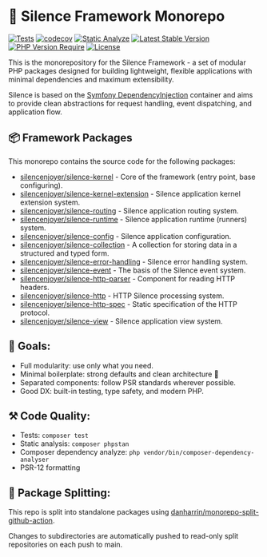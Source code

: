 # 🍃 Silence Framework Monorepo

[![Tests](https://github.com/silencenjoyer/silence/actions/workflows/tests.yml/badge.svg)](https://github.com/silencenjoyer/silence/actions/workflows/tests.yml)
[![codecov](https://codecov.io/gh/silencenjoyer/silence/branch/main/graph/badge.svg)](https://codecov.io/gh/silencenjoyer/silence)
[![Static Analyze](https://github.com/silencenjoyer/silence/actions/workflows/phpstan.yml/badge.svg)](https://github.com/silencenjoyer/silence/actions/workflows/phpunit.yml)
[![Latest Stable Version](https://img.shields.io/packagist/v/silencenjoyer/silence.svg)](https://packagist.org/packages/silencenjoyer/silence)
[![PHP Version Require](https://img.shields.io/packagist/php-v/silencenjoyer/silence.svg)](https://packagist.org/packages/silencenjoyer/silence)
[![License](https://img.shields.io/github/license/silencenjoyer/silence)](LICENSE)

This is the monorepository for the Silence Framework - a set of modular PHP packages designed for building lightweight, flexible applications with minimal dependencies and maximum extensibility.  

Silence is based on the [Symfony DependencyInjection](https://symfony.com/doc/current/components/dependency_injection.html) container and aims to provide clean abstractions for request handling, event dispatching, and application flow.

## 📦 Framework Packages

This monorepo contains the source code for the following packages:
- [silencenjoyer/silence-kernel](https://github.com/silencenjoyer/silence-kernel) - Core of the framework (entry point, base configuring).
- [silencenjoyer/silence-kernel-extension](https://github.com/silencenjoyer/silence-kernel-extension) - Silence application kernel extension system.
- [silencenjoyer/silence-routing](https://github.com/silencenjoyer/silence-routing) - Silence application routing system.
- [silencenjoyer/silence-runtime](https://github.com/silencenjoyer/silence-runtime) - Silence application runtime (runners) system.
- [silencenjoyer/silence-config](https://github.com/silencenjoyer/silence-config) - Silence application configuration.
- [silencenjoyer/silence-collection](https://github.com/silencenjoyer/silence-collection) - A collection for storing data in a structured and typed form.
- [silencenjoyer/silence-error-handling](https://github.com/silencenjoyer/silence-error-handling) - Silence error handling system.
- [silencenjoyer/silence-event](https://github.com/silencenjoyer/silence-event) - The basis of the Silence event system.
- [silencenjoyer/silence-http-parser](https://github.com/silencenjoyer/silence-http-parser) - Component for reading HTTP headers.
- [silencenjoyer/silence-http](https://github.com/silencenjoyer/silence-http) - HTTP Silence processing system.
- [silencenjoyer/silence-http-spec](https://github.com/silencenjoyer/silence-http-spec) - Static specification of the HTTP protocol.
- [silencenjoyer/silence-view](https://github.com/silencenjoyer/silence-view) - Silence application view system.

## 🎯 Goals:
- Full modularity: use only what you need.
- Minimal boilerplate: strong defaults and clean architecture 🐝
- Separated components: follow PSR standards wherever possible.
- Good DX: built-in testing, type safety, and modern PHP.

## ⚒️ Code Quality:
- Tests: ``composer test`` 
- Static analysis: ``composer phpstan``
- Composer dependency analyze: ``php vendor/bin/composer-dependency-analyser``
- PSR-12 formatting

## 🔀 Package Splitting:
This repo is split into standalone packages using [danharrin/monorepo-split-github-action](https://github.com/danharrin/monorepo-split-github-action).

Changes to subdirectories are automatically pushed to read-only split repositories on each push to main.